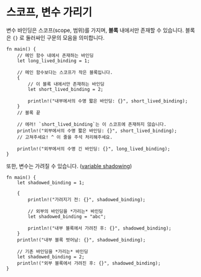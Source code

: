 # 스코프, 변수 가리기

변수 바인딩은 스코프(scope, 범위)를 가지며, **블록** 내에서만 존재할 수 있습니다.
블록은 `{}` 로 둘러싸인 구문의 모음을 의미합니다.

```rust,editable,ignore,mdbook-runnable
fn main() {
    // 메인 함수 내에서 존재하는 바인딩
    let long_lived_binding = 1;

    // 메인 함수보다는 스코프가 작은 블록입니다.
    {
        // 이 블록 내에서만 존재하는 바인딩
        let short_lived_binding = 2;

        println!("내부에서의 수명 짧은 바인딩: {}", short_lived_binding);
    }
    // 블록 끝

    // 에러! `short_lived_binding`는 이 스코프에 존재하지 않습니다.
    println!("외부에서의 수명 짧은 바인딩: {}", short_lived_binding);
    // 고쳐주세요! ^ 이 줄을 주석 처리해주세요.

    println!("외부에서의 수명 긴 바인딩: {}", long_lived_binding);
}
```

또한, 변수는 가려질 수 있습니다. ([variable shadowing][variable-shadow])

```rust,editable,ignore,mdbook-runnable
fn main() {
    let shadowed_binding = 1;

    {
        println!("가려지기 전: {}", shadowed_binding);

        // 외부의 바인딩을 *가리는* 바인딩
        let shadowed_binding = "abc";

        println!("내부 블록에서 가려진 후: {}", shadowed_binding);
    }
    println!("내부 블록 벗어남: {}", shadowed_binding);

    // 기존 바인딩을 *가리는* 바인딩
    let shadowed_binding = 2;
    println!("외부 블록에서 가려진 후: {}", shadowed_binding);
}
```

[variable-shadow]: https://en.wikipedia.org/wiki/Variable_shadowing
